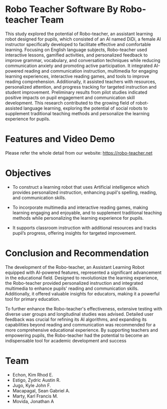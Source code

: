 # Robo Teacher Software By Robo-teacher Team

This study explored the potential of Robo-teacher, an assistant learning robot designed for pupils, which consisted of an AI named DiDi, 
a female AI instructor specifically developed to facilitate effective and comfortable learning. Focusing on English language subjects, 
Robo-teacher used interactive lessons, gamified activities, and personalized feedback to improve grammar, vocabulary, and conversation techniques 
while reducing communication anxiety and promoting active participation. It integrated AI-powered reading and communication instruction, multimedia 
for engaging learning experiences, interactive reading games, and tools to improve reading comprehension. Additionally, it assisted teachers with resources, 
personalized attention, and progress tracking for targeted instruction and student improvement. Preliminary results from pilot studies indicated positive impacts 
on pupil engagement and communication skill development. This research contributed to the growing field of robot-assisted language learning, exploring the potential 
of social robots to supplement traditional teaching methods and personalize the learning experience for pupils.

# Features and Video Demo

Please refer the whole detail from our website:
https://robo-teacher.net

# Objectives

- To construct a learning robot that uses Artificial
intelligence which provides personalized
instruction, enhancing pupil's spelling, reading, and
communication skills.

- To incorporate multimedia and interactive reading
games, making learning engaging and enjoyable,
and to supplement traditional teaching methods
while personalizing the learning experience for
pupils.

- It supports classroom instruction with additional
resources and tracks pupil’s progress, offering
insights for targeted improvement.

# Conclusion and Recommendation

The development of the Robo-teacher, an Assistant
Learning Robot equipped with AI-powered features,
represented a significant advancement in the educational
field. Designed to revolutionize the learning experience, the
Robo-teacher provided personalized instruction and
integrated multimedia to enhance pupils' reading and
communication skills. Additionally, it offered valuable
insights for educators, making it a powerful tool for primary
education.

To further enhance the Robo-teacher's
effectiveness, extensive testing with diverse user groups
and longitudinal studies was advised. Detailed user
feedback was crucial for refining its AI algorithms, and
expanding its capabilities beyond reading and
communication was recommended for a more
comprehensive educational experience. By supporting
teachers and empowering pupils, the Robo-teacher had the
potential to become an indispensable tool for academic
development and success

# Team
- Echon, Kim Rhod E.  
- Estigo, Zydric Austin R.
- Jugo, Kyle John F.
- Macapagal, Sean Gabriel A. 
- Marty, Karl Francis M.  
- Movida, Jonathan A

